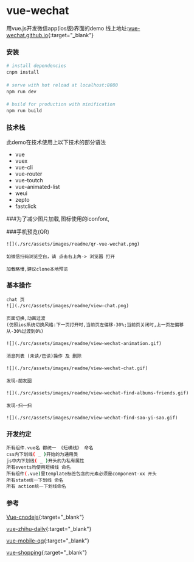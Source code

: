 # vue-wechat
  用vue.js开发微信app(ios版)界面的demo
  线上地址:[vue-wechat.github.io](https://vue-wechat.github.io){:target="_blank"}


### 安装

``` bash
# install dependencies
cnpm install

# serve with hot reload at localhost:8080
npm run dev

# build for production with minification
npm run build

```
### 技术栈
  此demo在技术使用上以下技术的部分语法
  - vue
  - vuex
  - vue-cli
  - vue-router
  - vue-toutch
  - vue-animated-list
  - weui
  - zepto
  - fastclick

  ###为了减少图片加载,图标使用的iconfont,

###手机预览(QR)

    ![](./src/assets/images/readme/qr-vue-wechat.png)

    如微信扫码浏览空白，请 点击右上角-> 浏览器 打开

    加载略慢,建议clone本地预览


### 基本操作
    chat 页
    ![](./src/assets/images/readme/view-chat.png)

    页面切换,动画过渡
    (仿照ios系统切换风格:下一页打开时,当前页左偏移-30%;当前页关闭时,上一页左偏移从-30%过渡到0%)

    ![](./src/assets/images/readme/view-wechat-animation.gif)

    消息列表 (未读/已读)操作 及 删除

    ![](./src/assets/images/readme/view-wechat-chat.gif)

    发现-朋友圈
    
    ![](./src/assets/images/readme/view-wechat-find-albums-friends.gif)

    发现-扫一扫
    
    ![](./src/assets/images/readme/view-wechat-find-sao-yi-sao.gif)


### 开发约定
  ``` bash
  所有组件.vue名 都统一 《短横线》 命名
  css内下划线( _ )开始的为通用类
  js中内下划线( _ )开头的为私有属性
  所有events均使用短横线 命名
  所有组件(.vue)里template标签包含的元素必须是component-xx 开头
  所有state统一下划线 命名
  所有 action统一下划线命名
  ```


### 参考

  [Vue-cnodejs](https://github.com/shinygang/Vue-cnodejs){:target="_blank"}

  [vue-zhihu-daily](https://github.com/hilongjw/vue-zhihu-daily){:target="_blank"}

  [vue-mobile-qq](https://github.com/hilongjw/vue-mobile-qq){:target="_blank"}

  [vue-shopping](https://github.com/andylei18/vue-shopping){:target="_blank"}
